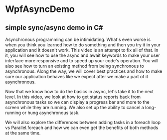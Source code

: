 # WpfAsyncDemo

## simple sync/async demo in C#

Asynchronous programming can be intimidating. What's even worse is when 
you think you learned how to do something and then you try it in your 
application and it doesn't work. This video is an attempt to fix all of 
that. In it,  you will see how to use the async and await keywords to 
make your user interface more responsive and to speed up your code's 
operation. You will also see how to turn an existing method from 
being synchronous to asynchronous. Along the way, we will cover best 
practices and how to make sure our application behaves like we expect 
after we make a part of it asynchronous.

Now that we know how to do the basics in async, let's take it to the next 
level. In this video, we look at how to get status reports back from 
asynchronous tasks so we can display a progress bar and more to the 
screen while they are running. We also set up the ability to cancel a 
long-running or hung asynchronous task.

We will also explore the differences between adding tasks in a foreach 
loop vs Parallel.foreach and how we can even get the benefits of both 
methods at the same time.
